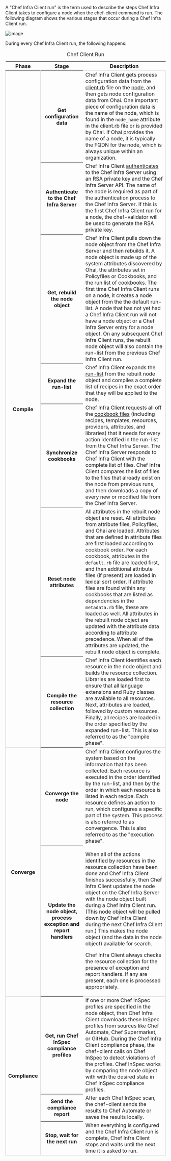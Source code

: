 A "Chef Infra Client run" is the term used to describe the steps Chef Infra Client takes to configure a node when the chef-client command is run. The following diagram shows the various stages that occur during a Chef Infra Client run.

![image](/images/chef_run.png)

During every Chef Infra Client run, the following happens:

<table>
  <caption>
    Chef Client Run
  </caption>
  <col>
  <col>
  <colgroup span="3"></colgroup>
  <thead style="border-bottom: 1px solid lightgray;">
    <tr>
      <th scope="col">Phase</th>
      <th scope="col">Stage</th>
      <th scope="col">Description</th>
     </tr>
  </thead>
  <tbody style="border: 1px solid lightgray;">
    <tr>
      <th rowspan="8" scope="rowgroup" style="border-right: 1px solid lightgray; border-bottom: 1px solid lightgray;">Compile</th>
      <th scope="row">Get configuration data</th>
      <td>Chef Infra Client gets process configuration data from the <a href="/config_rb_client/">client.rb</a> file on the <a href="/nodes/">node</a>, and then gets node configuration data from Ohai. One important piece of configuration data is the name of the node, which is found in the <code>node_name</code> attribute in the client.rb file or is provided by Ohai. If Ohai provides the name of a node, it is typically the FQDN for the node, which is always unique within an organization.</td>
    </tr>
    <tr>
      <th scope="row">Authenticate to the Chef Infra Server</th>
      <td>Chef Infra Client <a href="/auth/">authenticates</a> to the Chef Infra Server using an RSA private key and the Chef Infra Server API. The name of the node is required as part of the authentication process to the Chef Infra Server. If this is the first Chef Infra Client run for a node, the chef-validator will be used to generate the RSA private key.</td>
    </tr>
    <tr>
      <th scope="row">Get, rebuild the node object</th>
      <td>Chef Infra Client pulls down the node object from the Chef Infra Server and then rebuilds it. A node object is made up of the system attributes discovered by Ohai, the attributes set in Policyfiles or Cookbooks, and the run list of cookbooks. The first time Chef Infra Client runs on a node, it creates a node object from the the default run-list. A node that has not yet had a Chef Infra Client run will not have a node object or a Chef Infra Server entry for a node object. On any subsequent Chef Infra Client runs, the rebuilt node object will also contain the run-list from the previous Chef Infra Client run.</td>
    </tr>
    <tr>
      <th scope="row">Expand the run-list</th>
      <td>Chef Infra Client expands the <a href="/run_lists/">run-list</a> from the rebuilt node object and compiles a complete list of recipes in the exact order that they will be applied to the node.</td>
    </tr>
    <tr>
      <th scope="row">Synchronize cookbooks</th>
      <td>Chef Infra Client requests all off the <a href="/cookbooks/">cookbook files</a> (including recipes, templates, resources, providers, attributes, and libraries) that it needs for every action identified in the run-list from the Chef Infra Server. The Chef Infra Server responds to Chef Infra Client with the complete list of files. Chef Infra Client compares the list of files to the files that already exist on the node from previous runs, and then downloads a copy of every new or modified file from the Chef Infra Server.</td>
    </tr>
    <tr>
      <th scope="row">Reset node attributes</th>
      <td>All attributes in the rebuilt node object are reset. All attributes from attribute files, Policyfiles, and Ohai are loaded. Attributes that are defined in attribute files are first loaded according to cookbook order. For each cookbook, attributes in the <code>default.rb</code> file are loaded first, and then additional attribute files (if present) are loaded in lexical sort order. If attribute files are found within any cookbooks that are listed as dependencies in the <code>metadata.rb</code> file, these are loaded as well. All attributes in the rebuilt node object are updated with the attribute data according to attribute precedence. When all of the attributes are updated, the rebuilt node object is complete.</td>
    </tr>
    <tr style="border-bottom: 1px solid lightgray;">
      <th scope="row">Compile the resource collection</th>
      <td>Chef Infra Client identifies each resource in the node object and builds the resource collection. Libraries are loaded first to ensure that all language extensions and Ruby classes are available to all resources. Next, attributes are loaded, followed by custom resources. Finally, all recipes are loaded in the order specified by the expanded run-list. This is also referred to as the "compile phase".
    </tr>
  </tr>
  <tr>
    <tr>
      <th rowspan="3" scope="rowgroup" style="border-right: 1px solid lightgray; border-bottom: 1px solid lightgray;">Converge</th>
      <th>Converge the node</th>
      <td>Chef Infra Client configures the system based on the information that has been collected. Each resource is executed in the order identified by the run-list, and then by the order in which each resource is listed in each recipe. Each resource defines an action to run, which configures a specific part of the system. This process is also referred to as convergence. This is also referred to as the "execution phase".</td>
    </tr>
    <tr style="border-bottom: 1px solid lightgray;">
      <th scope="row">Update the node object, process exception and report handlers</th>
      <td><p>When all of the actions identified by resources in the resource collection have been done and Chef Infra Client finishes successfully, then Chef Infra Client updates the node object on the Chef Infra Server with the node object built during a Chef Infra Client run. (This node object will be pulled down by Chef Infra Client during the next Chef Infra Client run.) This makes the node object (and the data in the node object) available for search.</p>
      <p>Chef Infra Client always checks the resource collection for the presence of exception and report handlers. If any are present, each one is processed appropriately.</p></td>
    </tr>
  </tr>
  <tr>
    <tr>
      <th rowspan="3" scope="rowgroup" style="border-right: 1px solid lightgray;">Compliance</th>
      <th>Get, run Chef InSpec compliance profiles</th>
      <td>If one or more Chef InSpec profiles are specified in the node object, then Chef Infra Client downloads these InSpec profiles from sources like Chef Automate, Chef Supermarket, or GitHub. During the Chef Infra Client compliance phase, the chef-client calls on Chef InSpec to detect violations of the profiles. Chef InSpec works by comparing the node object with with the desired state in Chef InSpec compliance profiles.</td>
    </tr>
    <tr scope="row">
      <th>Send the compliance report</th>
      <td> After each Chef InSpec scan, the chef-client sends the results to Chef Automate or saves the results locally.</td>
    </tr>
  </tr>
  <th scope="row">Stop, wait for the next run</th>
  <td>When everything is configured and the Chef Infra Client run is complete, Chef Infra Client stops and waits until the next time it is asked to run.</td>
  </tr>
</tbody>
</table>
